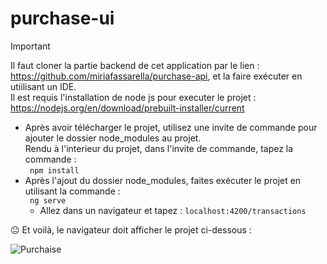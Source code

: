 # purchase-ui

> [!IMPORTANT]
> Il faut cloner la partie backend de cet application par le lien : https://github.com/miriafassarella/purchase-api, et la faire exécuter en utiilisant un IDE.  
> Il est requis l'installation de node js pour executer le projet : https://nodejs.org/en/download/prebuilt-installer/current
 - Après avoir télécharger le projet, utilisez une invite de commande pour ajouter le dossier node_modules au projet.  
   Rendu à l'interieur du projet, dans l'invite de commande, tapez la commande :   
``` npm install```
- Après l'ajout du dossier node_modules, faites exécuter le projet en utilisant la commande :  
  ``` ng serve```
  - Allez dans un navigateur et tapez :
    ```localhost:4200/transactions```
      
:neutral_face: Et voilà, le navigateur doit afficher le projet ci-dessous :  
  
![Purchaise](https://github.com/miriafassarella/purchase-ui/assets/43910212/f30175f9-795b-4ee8-b7f2-e047343cd2a9)
